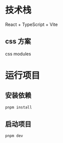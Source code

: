 # 技术栈
React + TypeScript + Vite

## css 方案
css modules

# 运行项目
## 安装依赖
```js
pnpm install
```

## 启动项目
```js
pnpm dev
```
